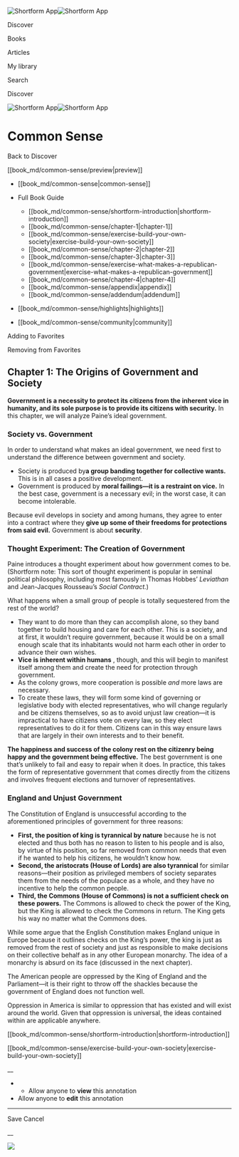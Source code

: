 ![Shortform App](/img/logo.36a2399e.svg)![Shortform App](/img/logo-dark.70c1b072.svg)

Discover

Books

Articles

My library

Search

Discover

![Shortform App](/img/logo.36a2399e.svg)![Shortform App](/img/logo-dark.70c1b072.svg)

# Common Sense

Back to Discover

[[book_md/common-sense/preview|preview]]

  * [[book_md/common-sense|common-sense]]
  * Full Book Guide

    * [[book_md/common-sense/shortform-introduction|shortform-introduction]]
    * [[book_md/common-sense/chapter-1|chapter-1]]
    * [[book_md/common-sense/exercise-build-your-own-society|exercise-build-your-own-society]]
    * [[book_md/common-sense/chapter-2|chapter-2]]
    * [[book_md/common-sense/chapter-3|chapter-3]]
    * [[book_md/common-sense/exercise-what-makes-a-republican-government|exercise-what-makes-a-republican-government]]
    * [[book_md/common-sense/chapter-4|chapter-4]]
    * [[book_md/common-sense/appendix|appendix]]
    * [[book_md/common-sense/addendum|addendum]]
  * [[book_md/common-sense/highlights|highlights]]
  * [[book_md/common-sense/community|community]]



Adding to Favorites 

Removing from Favorites 

## Chapter 1: The Origins of Government and Society

**Government is a necessity to protect its citizens from the inherent vice in humanity, and its sole purpose is to provide its citizens with security.** In this chapter, we will analyze Paine’s ideal government.

### Society vs. Government

In order to understand what makes an ideal government, we need first to understand the difference between government and society.

  * Society is produced by**a group banding together for collective wants.** This is in all cases a positive development. 
  * Government is produced by **moral failings—it is a restraint on vice.** In the best case, government is a necessary evil; in the worst case, it can become intolerable.



Because evil develops in society and among humans, they agree to enter into a contract where they **give up some of their freedoms for protections from said evil.** Government is about **security**.

### Thought Experiment: The Creation of Government

Paine introduces a thought experiment about how government comes to be. (Shortform note: This sort of thought experiment is popular in seminal political philosophy, including most famously in Thomas Hobbes’ _Leviathan_ and Jean-Jacques Rousseau’s _Social Contract._)

What happens when a small group of people is totally sequestered from the rest of the world?

  * They want to do more than they can accomplish alone, so they band together to build housing and care for each other. This is a society, and at first, it wouldn’t require government, because it would be on a small enough scale that its inhabitants would not harm each other in order to advance their own wishes. 
  * **Vice is inherent within humans** , though, and this will begin to manifest itself among them and create the need for protection through government. 
  * As the colony grows, more cooperation is possible _and_ more laws are necessary.
  * To create these laws, they will form some kind of governing or legislative body with elected representatives, who will change regularly and be citizens themselves, so as to avoid unjust law creation—it is impractical to have citizens vote on every law, so they elect representatives to do it for them. Citizens can in this way ensure laws that are largely in their own interests and to their benefit. 



**The happiness and success of the colony rest on the citizenry being happy and the government being effective.** The best government is one that’s unlikely to fail and easy to repair when it does. In practice, this takes the form of representative government that comes directly from the citizens and involves frequent elections and turnover of representatives.

### England and Unjust Government

The Constitution of England is unsuccessful according to the aforementioned principles of government for three reasons:

  * **First, the position of king is tyrannical by nature** because he is not elected and thus both has no reason to listen to his people and is also, by virtue of his position, so far removed from common needs that even if he wanted to help his citizens, he wouldn’t know how. 
  * **Second, the aristocrats (House of Lords) are also tyrannical** for similar reasons—their position as privileged members of society separates them from the needs of the populace as a whole, and they have no incentive to help the common people.
  * **Third, the Commons (House of Commons) is not a sufficient check on these powers.** The Commons is allowed to check the power of the King, but the King is allowed to check the Commons in return. The King gets his way no matter what the Commons does. 



While some argue that the English Constitution makes England unique in Europe because it outlines checks on the King’s power, the king is just as removed from the rest of society and just as responsible to make decisions on their collective behalf as in any other European monarchy. The idea of a monarchy is absurd on its face (discussed in the next chapter).

The American people are oppressed by the King of England and the Parliament—it is their right to throw off the shackles because the government of England does not function well.

Oppression in America is similar to oppression that has existed and will exist around the world. Given that oppression is universal, the ideas contained within are applicable anywhere.

[[book_md/common-sense/shortform-introduction|shortform-introduction]]

[[book_md/common-sense/exercise-build-your-own-society|exercise-build-your-own-society]]

__

  *   * Allow anyone to **view** this annotation
  * Allow anyone to **edit** this annotation



* * *

Save Cancel

__




![](https://bat.bing.com/action/0?ti=56018282&Ver=2&mid=5ee9bb37-9019-47f6-b343-cd274bc42f50&sid=49fff5b0636c11eeb9c611038afc8668&vid=4a005010636c11ee80c703d4c4a7acd5&vids=0&msclkid=N&pi=0&lg=en-US&sw=800&sh=600&sc=24&nwd=1&tl=Shortform%20%7C%20Common%20Sense&p=https%3A%2F%2Fwww.shortform.com%2Fapp%2Fbook%2Fcommon-sense%2Fchapter-1&r=&lt=410&evt=pageLoad&sv=1&rn=257955)

